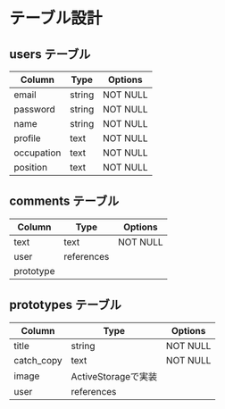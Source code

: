 # テーブル設計

## users テーブル

| Column             | Type   | Options     |
| ------------------ | ------ | ----------- |
| email              | string | NOT NULL    |
| password           | string | NOT NULL    |
| name               | string | NOT NULL    |
| profile            | text   | NOT NULL    |
| occupation         | text   | NOT NULL    |
| position           | text   | NOT NULL    |

## comments テーブル

| Column | Type   | Options     |
| ------ | ------ | ----------- |
| text   | text   | NOT NULL    |
| user   | references |
| prototype |

## prototypes テーブル

| Column | Type       | Options                        |
| ------ | ---------- | ------------------------------ |
| title   | string | NOT NULL |
| catch_copy   | text | NOT NULL |
| image | ActiveStorageで実装 |
| user | references |

